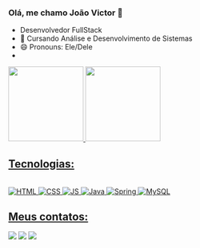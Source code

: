 ### Olá, me chamo João Victor 👋

-  Desenvolvedor FullStack 
- 🔭 Cursando Análise e Desenvolvimento de Sistemas
- 😄 Pronouns: Ele/Dele
- 
 <div>
 <a href="https://github.com/DeSantana">
   <img height="150em" src="https://github-readme-stats.vercel.app/api?username=DeSantana&show_icons=true&theme=dark"/>
   <img height="150em" src="https://github-readme-stats.vercel.app/api/top-langs/?username=DeSantana&layout=compact&langs_count=7&theme=dark"/>
</div>
  
 ## Tecnologias:
<div style= "display : inline_block"> <br>
<div>  
<img alt="HTML" src="https://img.shields.io/badge/HTML5-E34F26?style=for-the-badge&logo=html5&logoColor=white" target=_blank>
<img alt="CSS" src="https://img.shields.io/badge/CSS3-1572B6?style=for-the-badge&logo=css3&logoColor=white" target=_blank>
<img alt="JS" src="https://img.shields.io/badge/JavaScript-323330?style=for-the-badge&logo=javascript&logoColor=F7DF1E" target=_blank>
<img alt="Java" src="https://img.shields.io/badge/Java-ED8B00?style=for-the-badge&logo=java&logoColor=white" target=_blank>
<img alt="Spring" src="https://img.shields.io/badge/Spring-6DB33F?style=for-the-badge&logo=spring&logoColor=white" target=_blank>
<img alt="MySQL" src="https://img.shields.io/badge/MySQL-005C84?style=for-the-badge&logo=mysql&logoColor=white" target=_blank>
</div>
 </div>
 
## Meus contatos:
 <div> 
<a href = "mailto:hyhenrique18@gmail.com"><img src="https://img.shields.io/badge/Gmail-D14836?style=for-the-badge&logo=gmail&logoColor=white" target="_blank"></a>
<a href="https://www.linkedin.com/in/jo%C3%A3o-victor-a8969918a/" target="_blank"><img src="https://img.shields.io/badge/-LinkedIn-%230077B5?style=for-the-badge&logo=linkedin&logoColor=white" target="_blank"></a>
<a href="https://api.whatsapp.com/send?phone=5581984577570&text=" target="_blank"><img src="https://img.shields.io/badge/WhatsApp-25D366?style=for-the-badge&logo=whatsapp&logoColor=white" target="_blank"></a>  
</div>
